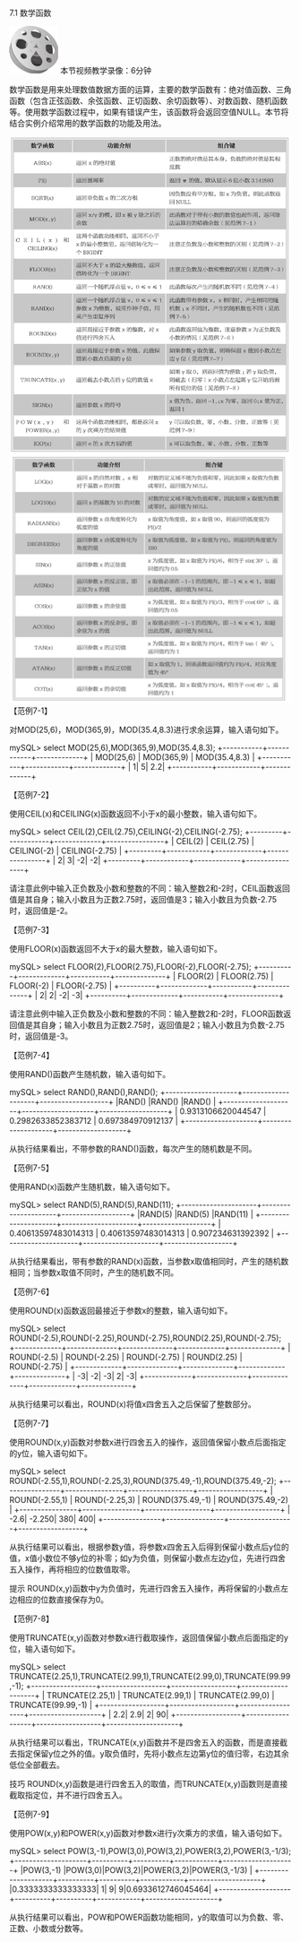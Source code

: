 ### 
  7.1 数学函数


<img class="my_markdown" class="h-pic" src="../images/Figure-0181-162.jpg" style="width:87px;  height: 85px; "/> 本节视频教学录像：6分钟

数学函数是用来处理数值数据方面的运算，主要的数学函数有：绝对值函数、三角函数（包含正弦函数、余弦函数、正切函数、余切函数等）、对数函数、随机函数等。使用数学函数过程中，如果有错误产生，该函数将会返回空值NULL。本节将结合实例介绍常用的数学函数的功能及用法。

![Figure-0181-163.jpg](../images/Figure-0181-163.jpg)
![Figure-0182-164.jpg](../images/Figure-0182-164.jpg)
【范例7-1】

对MOD(25,6)，MOD(365,9)，MOD(35.4,8.3)进行求余运算，输入语句如下。

&#13;
    mySQL> select MOD(25,6),MOD(365,9),MOD(35.4,8.3);&#13;
    +-----------+------------+-------------+&#13;
    | MOD(25,6) | MOD(365,9) | MOD(35.4,8.3) |&#13;
    +-----------+------------+-------------+&#13;
    |    1|     5|    2.2|&#13;
    +-----------+------------+-------------+&#13;

【范例7-2】

使用CEIL(x)和CEILING(x)函数返回不小于x的最小整数，输入语句如下。

&#13;
    mySQL> select CEIL(2),CEIL(2.75),CEILING(-2),CEILING(-2.75);&#13;
    +---------+------------+-------------+----------------+&#13;
    | CEIL(2) | CEIL(2.75) | CEILING(-2) | CEILING(-2.75) |&#13;
    +---------+------------+-------------+----------------+&#13;
    |   2|     3|     -2|      -2|&#13;
    +---------+------------+-------------+----------------+&#13;

请注意此例中输入正负数及小数和整数的不同：输入整数2和-2时，CEIL函数返回值是其自身；输入小数且为正数2.75时，返回值是3；输入小数且为负数-2.75时，返回值是-2。

【范例7-3】

使用FLOOR(x)函数返回不大于x的最大整数，输入语句如下。

&#13;
    mySQL> select FLOOR(2),FLOOR(2.75),FLOOR(-2),FLOOR(-2.75);&#13;
    +----------+-------------+-----------+--------------+&#13;
    | FLOOR(2) | FLOOR(2.75) | FLOOR(-2) | FLOOR(-2.75) |&#13;
    +----------+-------------+-----------+--------------+&#13;
    |    2|     2|    -2|     -3|&#13;
    +----------+-------------+-----------+--------------+&#13;

请注意此例中输入正负数及小数和整数的不同：输入整数2和-2时，FLOOR函数返回值是其自身；输入小数且为正数2.75时，返回值是2；输入小数且为负数-2.75时，返回值是-3。

【范例7-4】

使用RAND()函数产生随机数，输入语句如下。

&#13;
    mySQL> select RAND(),RAND(),RAND();&#13;
    +--------------------+--------------------+-------------------+&#13;
    |RAND()      |RAND()      |RAND()      |&#13;
    +--------------------+--------------------+-------------------+&#13;
    | 0.9313106620044547 | 0.2982633852383712 | 0.697384970912137 |&#13;
    +--------------------+--------------------+-------------------+&#13;

从执行结果看出，不带参数的RAND()函数，每次产生的随机数是不同。

【范例7-5】

使用RAND(x)函数产生随机数，输入语句如下。

&#13;
    mySQL> select RAND(5),RAND(5),RAND(11);&#13;
    +---------------------+---------------------+-------------------+&#13;
    |RAND(5)      |RAND(5)      |RAND(11)     |&#13;
    +---------------------+---------------------+-------------------+&#13;
    | 0.40613597483014313 | 0.40613597483014313 | 0.907234631392392 |&#13;
    +---------------------+---------------------+-------------------+&#13;

从执行结果看出，带有参数的RAND(x)函数，当参数x取值相同时，产生的随机数相同；当参数x取值不同时，产生的随机数不同。

【范例7-6】

使用ROUND(x)函数返回最接近于参数x的整数，输入语句如下。

&#13;
    mySQL> select ROUND(-2.5),ROUND(-2.25),ROUND(-2.75),ROUND(2.25),ROUND(-2.75);&#13;
    +-------------+--------------+--------------+-------------+--------------+&#13;
    | ROUND(-2.5) | ROUND(-2.25) | ROUND(-2.75) | ROUND(2.25) | ROUND(-2.75) |&#13;
    +-------------+--------------+--------------+-------------+--------------+&#13;
    |     -3|     -2|     -3|     2|     -3|&#13;
    +-------------+--------------+--------------+-------------+--------------+&#13;

从执行结果可以看出，ROUND(x)将值x四舍五入之后保留了整数部分。

【范例7-7】

使用ROUND(x,y)函数对参数x进行四舍五入的操作，返回值保留小数点后面指定的y位，输入语句如下。

&#13;
    mySQL> select ROUND(-2.55,1),ROUND(-2.25,3),ROUND(375.49,-1),ROUND(375.49,-2);&#13;
    +----------------+----------------+------------------+------------------+&#13;
    | ROUND(-2.55,1) | ROUND(-2.25,3) | ROUND(375.49,-1) | ROUND(375.49,-2) |&#13;
    +----------------+----------------+------------------+------------------+&#13;
    |     -2.6|    -2.250|       380|       400|&#13;
    +----------------+----------------+------------------+------------------+&#13;

从执行结果可以看出，根据参数y值，将参数x四舍五入后得到保留小数点后y位的值，x值小数位不够y位的补零；如y为负值，则保留小数点左边y位，先进行四舍五入操作，再将相应的位数值取零。

提示 
 ROUND(x,y)函数中y为负值时，先进行四舍五入操作，再将保留的小数点左边相应的位数直接保存为0。

【范例7-8】

使用TRUNCATE(x,y)函数对参数x进行截取操作，返回值保留小数点后面指定的y位，输入语句如下。

&#13;
    mySQL> select TRUNCATE(2.25,1),TRUNCATE(2.99,1),TRUNCATE(2.99,0),TRUNCATE(99.99,-1);&#13;
    +------------------+------------------+------------------+--------------------+&#13;
    | TRUNCATE(2.25,1) | TRUNCATE(2.99,1) | TRUNCATE(2.99,0) | TRUNCATE(99.99,-1) |&#13;
    +------------------+------------------+------------------+--------------------+&#13;
    |       2.2|       2.9|        2|        90|&#13;
    +------------------+------------------+------------------+--------------------+&#13;

从执行结果可以看出，TRUNCATE(x,y)函数并不是四舍五入的函数，而是直接截去指定保留y位之外的值。y取负值时，先将小数点左边第y位的值归零，右边其余低位全部截去。

技巧 
 ROUND(x,y)函数是进行四舍五入的取值，而TRUNCATE(x,y)函数则是直接截取指定位，并不进行四舍五入。

【范例7-9】

使用POW(x,y)和POWER(x,y)函数对参数x进行y次乘方的求值，输入语句如下。

&#13;
    mySQL> select POW(3,-1),POW(3,0),POW(3,2),POWER(3,2),POWER(3,-1/3);&#13;
    +--------------------+----------+----------+------------+--------------------+&#13;
    |POW(3,-1)     |POW(3,0)|POW(3,2)|POWER(3,2)|POWER(3,-1/3)   |&#13;
    +--------------------+----------+----------+------------+--------------------+&#13;
    |0.3333333333333333|    1|    9|     9|0.6933612746045464|&#13;
    +--------------------+----------+----------+------------+--------------------+&#13;

从执行结果可以看出，POW和POWER函数功能相同，y的取值可以为负数、零、正数、小数或分数等。

